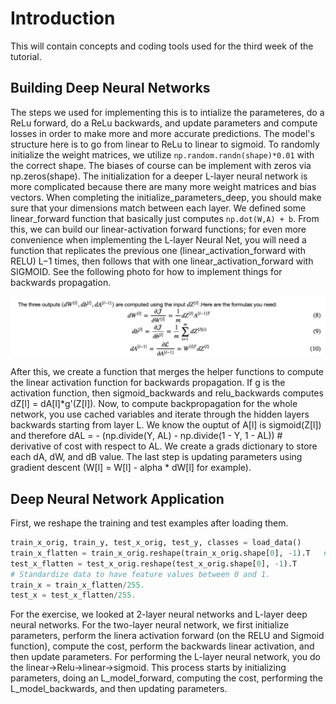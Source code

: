 # Introduction
This will contain concepts and coding tools used for the third week of the tutorial. 

## Building Deep Neural Networks 

The steps we used for implementing this is to intialize the parameteres, do a ReLu forward, do a ReLu backwards, and update parameters and compute losses in order to make more and more accurate predictions. The model's structure here is to go from linear to ReLu to linear to sigmoid. To randomly initialize the weight matrices, we utilize ```np.random.randn(shape)*0.01``` with the correct shape. The biases of course can be implement with zeros via np.zeros(shape). The initialization for a deeper L-layer neural network is more complicated because there are many more weight matrices and bias vectors. When completing the initialize_parameters_deep, you should make sure that your dimensions match between each layer. We defined some linear_forward function that basically just computes ```np.dot(W,A) + b```. From this, we can build our linear-activation forward functions; for even more convenience when implementing the  L-layer Neural Net, you will need a function that replicates the previous one (linear_activation_forward with RELU) L−1  times, then follows that with one linear_activation_forward with SIGMOID. See the following photo for how to implement things for backwards propagation. 

![Math Equations Part 4](photos/photo4.png)

After this, we create a function that merges the helper functions to compute the linear activation function for backwards propagation. If g is the activation function, then sigmoid_backwards and relu_backwards computes dZ[l] = dA[l]*g'(Z[l]). Now, to compute backpropagation for the whole network, you use cached variables and iterate through the hidden layers backwards starting from layer L. We know the ouptut of A[l] is sigmoid(Z[l]) and therefore dAL = - (np.divide(Y, AL) - np.divide(1 - Y, 1 - AL)) # derivative of cost with respect to AL. We create a grads dictionary to store each dA, dW, and dB value. The last step is updating parameters using gradient descent (W[l] = W[l] - alpha * dW[l] for example). 

## Deep Neural Network Application

First, we reshape the training and test examples after loading them. 

```python
train_x_orig, train_y, test_x_orig, test_y, classes = load_data()
train_x_flatten = train_x_orig.reshape(train_x_orig.shape[0], -1).T   # The "-1" makes reshape flatten the remaining dimensions
test_x_flatten = test_x_orig.reshape(test_x_orig.shape[0], -1).T
# Standardize data to have feature values between 0 and 1.
train_x = train_x_flatten/255.
test_x = test_x_flatten/255.
```
For the exercise, we looked at 2-layer neural networks and L-layer deep neural networks. For the two-layer neural network, we first initialize parameters, perform the linera activation forward (on the RELU and Sigmoid function), compute the cost, perform the backwards linear activation, and then update parameters. For performing the L-layer neural network, you do the linear->Relu->linear->sigmoid. This process starts by initializing parameters, doing an L_model_forward, computing the cost, performing the L_model_backwards, and then updating parameters. 